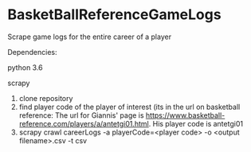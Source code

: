 # BasketBallReferenceGameLogs
Scrape game logs for the entire career of a player


Dependencies:

python 3.6

scrapy


1. clone repository
2. find player code of the player of interest (its in the url on basketball reference: The url for Giannis' page is https://www.basketball-reference.com/players/a/antetgi01.html. His player code is antetgi01
3. scrapy crawl careerLogs -a playerCode=\<player code> -o \<output filename>.csv -t csv


